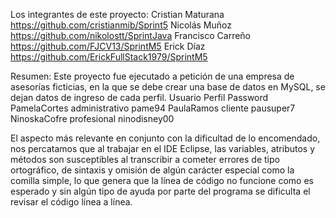 Los integrantes de este proyecto:
Cristian Maturana       https://github.com/cristianmib/Sprint5
Nicolás Muñoz            https://github.com/nikolostt/SprintJava
Francisco Carreño      https://github.com/FJCV13/SprintM5
Erick Díaz                    https://github.com/ErickFullStack1979/SprintM5

Resumen: Este proyecto fue ejecutado a petición de una empresa de asesorías ficticias, en la que se debe crear una base de datos en MySQL, se dejan datos de ingreso de cada 
perfil.
Usuario	       Perfil	            Password
PamelaCortes	administrativo	    pame94
PaulaRamos	  cliente	            pausuper7
NinoskaCofre	profesional	        ninodisney00

El aspecto más relevante en conjunto con la dificultad de lo encomendado, nos percatamos que al trabajar en el IDE Eclipse, las variables, atributos y métodos son susceptibles
al transcribir a cometer errores de tipo ortográfico, de sintaxis y omisión de algún carácter especial como la comilla simple, lo que genera que la línea de código no funcione como es esperado y sin algún tipo de ayuda por parte del programa se dificulta el revisar el código línea a línea.
